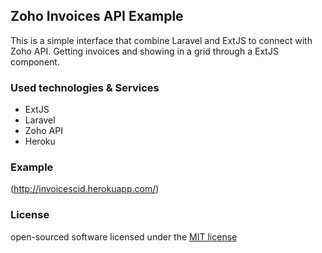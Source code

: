 ## Zoho Invoices API Example

This is a simple interface that combine Laravel and ExtJS to connect with Zoho API. Getting invoices and showing in a grid through a ExtJS component.


### Used technologies & Services

* ExtJS
* Laravel
* Zoho API
* Heroku

### Example
(http://invoicescid.herokuapp.com/)

### License

open-sourced software licensed under the [MIT license](http://opensource.org/licenses/MIT)
